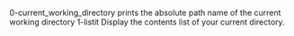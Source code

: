 0-current_working_directory prints the absolute path name of the current working directory
1-listit Display the contents list of your current directory.
